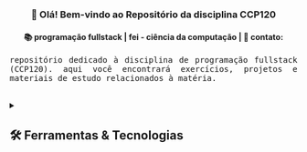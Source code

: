 <h3 align="center">👋 Olá! Bem-vindo ao Repositório da disciplina CCP120</h3>

<h4 align="center">
📚 programação fullstack | fei - ciência da computação | 💬 contato: <a href="https://www.linkedin.com/in/marcos-vinicius-caetano-silva-01b31b260/"></a>
</h4>

<p align="justify">
  <samp>repositório dedicado à disciplina de programação fullstack (CCP120). aqui você encontrará exercícios, projetos e materiais de estudo relacionados à matéria.
  </samp>
  <br> <br>
</p>

<details> 
  <summary><h2>🛠️ Ferramentas & Tecnologias</h2></summary>

  ![image](https://img.shields.io/badge/HTML5-E34F26?style=for-the-badge&logo=html5&logoColor=white) ![CSS3](https://img.shields.io/badge/css3-%231572B6.svg?style=for-the-badge&logo=css3&logoColor=white) ![image](https://img.shields.io/badge/Visual_Studio_Code-0078D4?style=for-the-badge&logo=visual%20studio%20code&logoColor=white) ![JavaScript](https://img.shields.io/badge/javascript-%23323330.svg?style=for-the-badge&logo=javascript&logoColor=%23F7DF1E)
</details>
